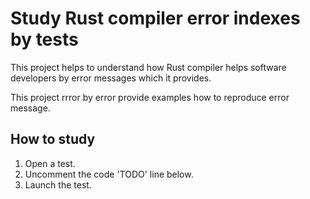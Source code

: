 # Study Rust compiler error indexes by tests

This project helps to understand how Rust compiler helps software developers by error messages which it provides.

This project rrror by error provide examples how to reproduce error message.

## How to study 
1. Open a test.
2. Uncomment the code 'TODO' line below.
3. Launch the test.
